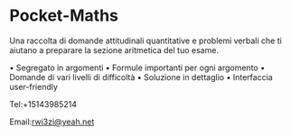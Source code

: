# Pocket-Maths

Una raccolta di domande attitudinali quantitative e problemi verbali che ti aiutano a preparare la sezione aritmetica del tuo esame.

• Segregato in argomenti
• Formule importanti per ogni argomento
• Domande di vari livelli di difficoltà
• Soluzione in dettaglio
• Interfaccia user-friendly

Tel:+15143985214

Email:rwi3zi@yeah.net
